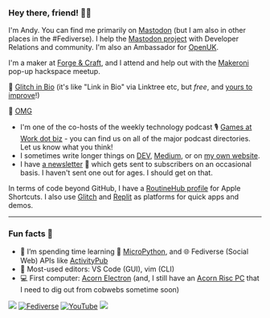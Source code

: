 
### Hey there, friend! 👋🏻

I'm Andy. You can find me primarily on <a rel="me" href="https://macaw.social/@andypiper">Mastodon</a> (but I am also in other places in the #Fediverse). I help the [Mastodon project](https://github.com/mastodon) with Developer Relations and community. I'm also an Ambassador for [OpenUK](https://openuk.uk).

I'm a maker at [Forge & Craft](https://forgeandcraft.co.uk), and I attend and help out with the [Makeroni](https://makeroni.cc) pop-up hackspace meetup.

📑 [Glitch in Bio](https://andypiper.me) (it's like "Link in Bio" via Linktree etc, but _free_, and [yours to improve](https://dev.to/andypiper/a-quick-glitch-bio-break-1c6a)!)

💖 [OMG](https://andypiper.omg.lol)

- I'm one of the co-hosts of the weekly technology podcast 🎙️ [Games at Work dot biz](https://gamesatwork.biz) - you can find us on all of the major podcast directories. Let us know what you think!
- I sometimes write longer things on [DEV](https://dev.to/andypiper), [Medium](https://andypiper.medium.com), or on [my own website](https://andypiper.co.uk). 
- I have [a newsletter](https://buttondown.email/andypiper) 📮 which gets sent to subscribers on an occasional basis. I haven't sent one out for ages. I should get on that.

In terms of code beyond GitHub, I have a [RoutineHub profile](https://routinehub.co/user/andypiper) for Apple Shortcuts. I also use [Glitch](https://glitch.com/@andypiper) and [Replit](https://replit.com/@andypiper) as platforms for quick apps and demos.

---

### Fun facts 🎱

- 🌱 I’m spending time learning 🐍 [MicroPython](https://micropython.org), and 🌐 Fediverse (Social Web) APIs like [ActivityPub](https://w3c.github.io/activitypub/)
- 📝 Most-used editors: VS Code (GUI), vim (CLI)
- 💻 First computer: [Acorn Electron](https://en.wikipedia.org/wiki/Acorn_Electron) (and, I still have an [Acorn Risc PC](https://en.wikipedia.org/wiki/Risc_PC) that I need to dig out from cobwebs sometime soon)

[![](https://omg.8bitsqu.id/?user=andypiper)](https://andypiper.omg.lol) [![Fediverse](https://img.shields.io/badge/andypiper%20-%231DA1F2.svg?&style=flat-square&logo=mastodon&logoColor=white&color=blueviolet)](https://macaw.social/@andypiper) [![YouTube](https://img.shields.io/badge/andypiperuk%20-%23FF0000.svg?&style=flat-square&logo=YouTube&logoColor=white)](https://youtube.com/andypiperuk) <a href="https://xbox.com"><img src="https://img.shields.io/badge/LostRinkitink%20-%23107C10.svg?&style=flat-square&logo=Xbox&logoColor=white"/></a>

